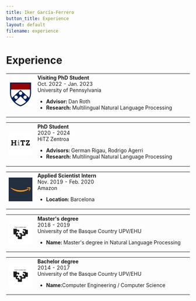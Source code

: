 ```yaml
---
title: Iker García-Ferrero
button_title: Experience
layout: default
filename: experience
--- 
```


# Experience

<table >
  <tr>
    <td style="width:13%"> <img src="icons/university_of_pennsylvania_logo.jpeg" width="90" alt="Location">  </td>
    <td style="width:70%"><b>Visiting PhD Student</b> <br> Oct. 2022 - Jan. 2023 <br> University of Pennsylvania <br>
    <ul>
      <li> <b>Advisor:</b> Dan Roth </li>
      <li> <b>Research:</b> Multilingual Natural Language Processing </li>
</ul>
</td> 
  </tr>
 </table>


<table >
  <tr>
    <td style="width:13%"> <img src="icons/hitz_zentroa_logo.jpeg" width="90" alt="Location">  </td>
    <td style="width:70%"><b>PhD Student</b> <br> 2020 - 2024 <br> HiTZ Zentroa <br>
    <ul>
      <li> <b>Advisors:</b> German Rigau, Rodrigo Agerri </li>
<li> <b>Research:</b> Multilingual Natural Language Processing </li>
</ul>
</td> 
  </tr>
 </table>


<table >
  <tr>
    <td style="width:13%"> <img src="icons/amazon_logo.jpeg" width="90" alt="Location">  </td>
    <td style="width:70%"><b>Applied Scientist Intern</b> <br> Nov. 2019 - Feb. 2020 <br> Amazon <br>
    <ul>
      <li> <b>Location:</b> Barcelona</li>
</ul>
</td> 
  </tr>
 </table>


<table >
  <tr>
    <td style="width:13%"> <img src="icons/upv_ehu_logo.jpeg" width="90" alt="Location">  </td>
    <td style="width:70%"><b>Master's degree</b> <br> 2018 - 2019 <br> University of the Basque Country UPV/EHU <br>
    <ul>
      <li> <b>Name:</b> Master's degree in Natural Language Processing</li>
</ul>
</td> 
  </tr>
 </table>


<table >
  <tr>
    <td style="width:13%"> <img src="icons/upv_ehu_logo.jpeg" width="90" alt="Location">  </td>
    <td style="width:70%"><b>Bachelor degree</b> <br> 2014 - 2017 <br> University of the Basque Country UPV/EHU <br>
    <ul>
      <li> <b>Name:</b>Computer Engineering / Computer Science</li>
</ul>
</td> 
  </tr>
 </table>
